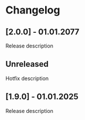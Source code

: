 # Changelog

## [2.0.0] - 01.01.2077

Release description

## Unreleased

Hotfix description

## [1.9.0] - 01.01.2025

Release description
